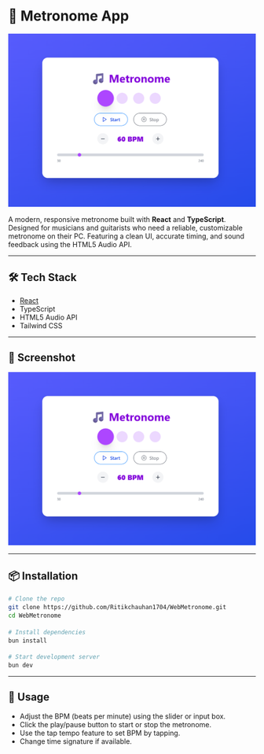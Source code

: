 # 🎵 Metronome App

![Metronome Demo](img/image.png)

A modern, responsive metronome built with **React** and **TypeScript**. Designed for musicians and guitarists who need a reliable, customizable metronome on their PC. Featuring a clean UI, accurate timing, and sound feedback using the HTML5 Audio API.

---

## 🛠️ Tech Stack

- [React](https://reactjs.org/)
- TypeScript
- HTML5 Audio API
- Tailwind CSS

---

## 📸 Screenshot

![App Screenshot](img/image.png)

---

## 📦 Installation

```bash
# Clone the repo
git clone https://github.com/Ritikchauhan1704/WebMetronome.git
cd WebMetronome

# Install dependencies
bun install

# Start development server
bun dev
```

---

## 🚀 Usage

- Adjust the BPM (beats per minute) using the slider or input box.
- Click the play/pause button to start or stop the metronome.
- Use the tap tempo feature to set BPM by tapping.
- Change time signature if available.
